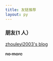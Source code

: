 ```yaml
---
title: 友链推荐
layout: py
---
```


### 朋友(1 人）
[zhouleyi2003's blog](https://www.cnblogs.com/zhouleyi)

~~no more~~
